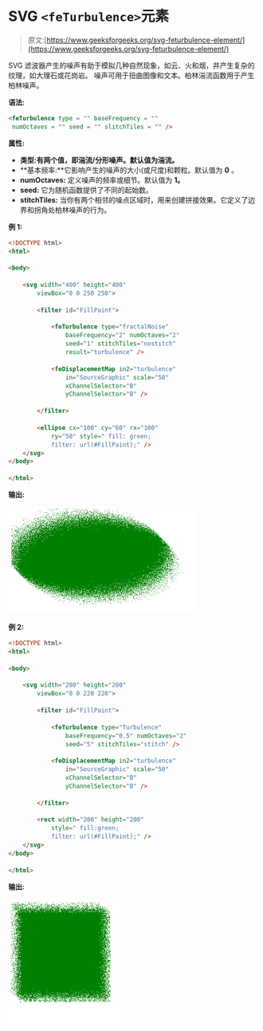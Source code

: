# SVG `<feTurbulence>`元素

> 原文:[https://www.geeksforgeeks.org/svg-feturbulence-element/](https://www.geeksforgeeks.org/svg-feturbulence-element/)

<feturbulence>SVG 滤波器产生的噪声有助于模拟几种自然现象，如云、火和烟，并产生复杂的纹理，如大理石或花岗岩。
噪声可用于扭曲图像和文本。柏林湍流函数用于产生柏林噪声。</feturbulence>

**语法:**

```html
<feTurbulence type = "" baseFrequency = ""
 numOctaves = "" seed = "" slitchTiles = "" />
```

**属性:**

*   **类型:**有两个值，即**湍流/分形噪声。**默认值为**湍流。**
*   **基本频率:**它影响产生的噪声的大小(或尺度)和颗粒。默认值为 **0** 。
*   **numOctaves:** 定义噪声的频率或细节。默认值为 **1。**
*   **seed:** 它为随机函数提供了不同的起始数。
*   **stitchTiles:** 当你有两个相邻的噪点区域时，用来创建拼接效果。它定义了边界和拐角处柏林噪声的行为。

**例 1:**

```html
<!DOCTYPE html>
<html>

<body>

    <svg width="400" height="400" 
        viewBox="0 0 250 250">

        <filter id="FillPaint">

            <feTurbulence type="fractalNoise" 
                baseFrequency="2" numOctaves="2" 
                seed="1" stitchTiles="nostitch"
                result="turbulence" />

            <feDisplacementMap in2="turbulence" 
                in="SourceGraphic" scale="50" 
                xChannelSelector="B"
                yChannelSelector="B" />

        </filter>

        <ellipse cx="100" cy="60" rx="100" 
            ry="50" style=" fill: green; 
            filter: url(#FillPaint);" />
    </svg>
</body>

</html>
```

**输出:**

![](img/b37a4205da5de29395db2bb9d7fb07e5.png)

**例 2:**

```html
<!DOCTYPE html>
<html>

<body>

    <svg width="200" height="200" 
        viewBox="0 0 220 220">

        <filter id="FillPaint">

            <feTurbulence type="Turbulence" 
                baseFrequency="0.5" numOctaves="2" 
                seed="5" stitchTiles="stitch" />

            <feDisplacementMap in2="turbulence" 
                in="SourceGraphic" scale="50" 
                xChannelSelector="B"
                yChannelSelector="B" />

        </filter>

        <rect width="200" height="200" 
            style=" fill:green;
            filter: url(#FillPaint);" />
    </svg>
</body>

</html>
```

**输出:**

![](img/baa3ede1583f0e0c0fd30b7eb5ff7d40.png)